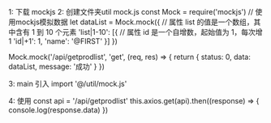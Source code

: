 1: 下载 mockjs
2: 创建文件夹util mock.js
const Mock = require('mockjs')
// 使用mockjs模拟数据
let dataList = Mock.mock({
    // 属性 list 的值是一个数组，其中含有 1 到 10 个元素
    'list|1-10': [{
        // 属性 id 是一个自增数，起始值为 1，每次增 1
        'id|+1': 1,
        'name': '@FIRST'
    }]
})

Mock.mock('/api/getprodlist', 'get', (req, res) => {
    return {
        status: 0,
        data: dataList,
        message: '成功'
    }
})

3: main 引入 import '@/util/mock.js'

4: 使用
const api = '/api/getprodlist'
this.axios.get(api).then((response) => {
    console.log(response.data)
})